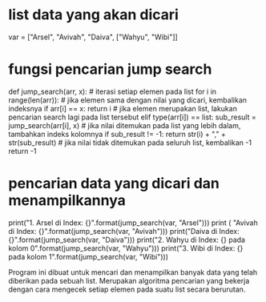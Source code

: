 # list data yang akan dicari
var = ["Arsel", "Avivah", "Daiva", ["Wahyu", "Wibi"]]

# fungsi pencarian jump search
def jump_search(arr, x):
    # iterasi setiap elemen pada list
    for i in range(len(arr)):
        # jika elemen sama dengan nilai yang dicari, kembalikan indeksnya
        if arr[i] == x:
            return i
        # jika elemen merupakan list, lakukan pencarian search lagi pada list tersebut
        elif type(arr[i]) == list:
            sub_result = jump_search(arr[i], x)
            # jika nilai ditemukan pada list yang lebih dalam, tambahkan indeks kolomnya
            if sub_result != -1:
                return str(i) + "," + str(sub_result)
    # jika nilai tidak ditemukan pada seluruh list, kembalikan -1
    return -1
# pencarian data yang dicari dan menampilkannya
print("1. Arsel di Index: {}".format(jump_search(var, "Arsel")))
print ( "Avivah di Index: {}".format(jump_search(var, "Avivah")))
print("Daiva di Index: {}".format(jump_search(var, "Daiva")))
print("2. Wahyu di Index: {} pada kolom 0".format(jump_search(var, "Wahyu")))
print("3. Wibi di Index: {} pada kolom 1".format(jump_search(var, "Wibi")))

Program ini dibuat untuk mencari dan menampilkan banyak data yang telah diberikan pada sebuah list.
Merupakan algoritma pencarian yang bekerja dengan cara mengecek setiap elemen pada suatu list secara berurutan.

